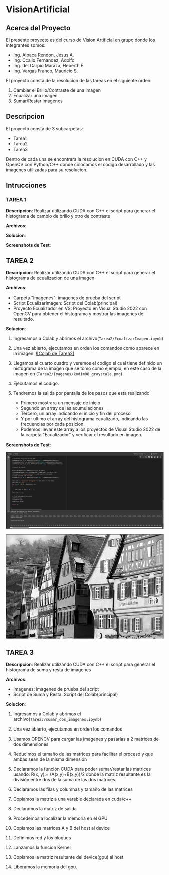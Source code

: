 # VisionArtificial

## Acerca del Proyecto

El presente proyecto es del curso de Vision Artificial en grupo donde los integrantes somos:

* Ing. Alpaca Rendon, Jesus A.
* Ing. Ccallo Fernandez, Adolfo
* Ing. del Carpio Maraza, Heberth E.
* Ing. Vargas Franco, Mauricio S.

El proyecto consta de la resolucion de las tareas en el siguiente orden:

1. Cambiar el Brillo/Contraste de una imagen
2. Ecualizar una imagen
3. Sumar/Restar imagenes

## Descripcion

El proyecto consta de 3 subcarpetas:
* Tarea1
* Tarea2
* Tarea3

Dentro de cada una se encontrara la resolucion en CUDA con C++ y OpenCV con Python/C++ donde colocamos el codigo desarrollado y las imagenes utilizadas para su resolucion.

## Intrucciones

### TAREA 1

**Descripcion**: Realizar utilizando CUDA con C++ el script para generar el histograma de cambio de brillo y otro de contraste

**Archivos**: 

**Solucion**: 

**Screenshots de Test**:

## TAREA 2 

**Descripcion**: Realizar utilizando CUDA con C++ el script para generar el histograma de ecualizacion de una imagen

**Archivos**: 
* Carpeta "Imagenes": imagenes de prueba del script
* Script EcualizarImagen: Script del Colab(principal)
* Proyecto Ecualizador en VS: Proyecto en Visual Studio 2022 con OpenCV para obtener el histograma y mostrar las imagenes de resultado.

**Solucion**: 

1. Ingresamos a Colab y abrimos el archivo(`Tarea2/EcualizarImagen.ipynb`)
2. Una vez abierto, ejecutamos en orden los comandos como aparece en la imagen:
[![Colab de Tarea2]](./images/tarea2_1.PNG)
3. Llegamos al cuarto cuadro y veremos el codigo el cual tiene definido un histograma de la imagen que se tomo como ejemplo, en este caso de la imagen en (`Tarea2/Imagenes/kodim08_grayscale.png`)
4. Ejecutamos el codigo.
5. Tendremos la salida por pantalla de los pasos que esta realizando

    * Primero mostrara un mensaje de inicio
    * Segundo un array de las acumulaciones
    * Tercero, un array indicando el inicio y fin del proceso
    * Y por ultimo el array del histograma ecualizado, indicando las frecuencias por cada posicion.
    * Podemos llevar este array a los proyectos de Visual Studio 2022 de la carpeta "Ecualizador" y verificar el resultado en imagen.

**Screenshots de Test**:

![Ejecucion del programa](./images/tarea2_2.png)

![Imagen Equalizada resultado](./Tarea2/Imagenes/kodim08_grayscale_equalized.PNG)

## TAREA 3 

**Descripcion**: Realizar utilizando CUDA con C++ el script para generar el histograma de suma y resta de imagenes

**Archivos**: 
* Imagenes: imagenes de prueba del script
* Script de Suma y Resta: Script del Colab(principal)

**Solucion**: 

1. Ingresamos a Colab y abrimos el archivo(`Tarea3/sumar_dos_imagenes.ipynb`)
2. Una vez abierto, ejecutamos en orden los comandos
3. Usamos OPENCV para cargar las imagenes y pasarlas a 2 matrices de dos dimensiones

4. Reducimos el tamaño de las matrices para facilitar el proceso y que ambas sean de la misma dimensión

5. Declaramos la función CUDA para poder sumar/restar las matrices usando: R(x, y):= (A(x,y)+B(x,y))/2 donde la matriz resultante es la división entre dos de la suma de las dos matrices.

6. Declaramos las filas y columnas y tamaño de las matrices

7. Copiamos la matriz a una varable declarada en cuda/c++

8. Declaramos la matriz de salida

9. Procedemos a localizar la memoria en el GPU

10. Copiamos las matrices A y B del host al device

11. Definimos red y los bloques

12. Lanzamos la funcion Kernel

13. Copiamos la matriz resultante del device(gpu) al host

14. Liberamos la memoria del gpu.
